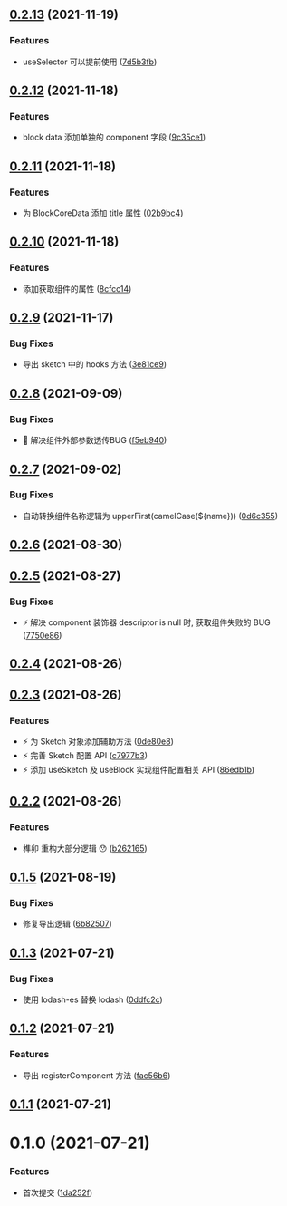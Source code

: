 ## [0.2.13](https://github.com/limaofeng/sunmao/compare/v0.2.12...v0.2.13) (2021-11-19)


### Features

* useSelector 可以提前使用 ([7d5b3fb](https://github.com/limaofeng/sunmao/commit/7d5b3fbbe9d84eda664db3947031da8b854beb8e))



## [0.2.12](https://github.com/limaofeng/sunmao/compare/v0.2.11...v0.2.12) (2021-11-18)


### Features

* block data 添加单独的 component 字段 ([9c35ce1](https://github.com/limaofeng/sunmao/commit/9c35ce16d2876fe3375e0b96a1d12f8171151e3f))



## [0.2.11](https://github.com/limaofeng/sunmao/compare/v0.2.10...v0.2.11) (2021-11-18)


### Features

* 为 BlockCoreData 添加 title 属性 ([02b9bc4](https://github.com/limaofeng/sunmao/commit/02b9bc4fc0137b3e01b4326b458a4c689e64c4e7))



## [0.2.10](https://github.com/limaofeng/sunmao/compare/v0.2.9...v0.2.10) (2021-11-18)


### Features

* 添加获取组件的属性 ([8cfcc14](https://github.com/limaofeng/sunmao/commit/8cfcc144e81bfed7f946786e9ec0d297500602e4))



## [0.2.9](https://github.com/limaofeng/sunmao/compare/v0.2.8...v0.2.9) (2021-11-17)


### Bug Fixes

* 导出 sketch 中的 hooks 方法 ([3e81ce9](https://github.com/limaofeng/sunmao/commit/3e81ce927a55e5c45e23cafc8d38afd7b32ed2e5))



## [0.2.8](https://github.com/limaofeng/sunmao/compare/v0.2.7...v0.2.8) (2021-09-09)


### Bug Fixes

* :bug: 解决组件外部参数透传BUG ([f5eb940](https://github.com/limaofeng/sunmao/commit/f5eb94028d2f42ca55de58ebc8ba5148dd7ed957))



## [0.2.7](https://github.com/limaofeng/sunmao/compare/v0.2.6...v0.2.7) (2021-09-02)


### Bug Fixes

* 自动转换组件名称逻辑为 upperFirst(camelCase(${name})) ([0d6c355](https://github.com/limaofeng/sunmao/commit/0d6c3559c00cf851abff9a29378af18199c786de))



## [0.2.6](https://github.com/limaofeng/sunmao/compare/v0.2.5...v0.2.6) (2021-08-30)



## [0.2.5](https://github.com/limaofeng/sunmao/compare/v0.2.4...v0.2.5) (2021-08-27)


### Bug Fixes

* :zap: 解决 component 装饰器 descriptor is null 时, 获取组件失败的 BUG ([7750e86](https://github.com/limaofeng/sunmao/commit/7750e86b09beda3430e3ca0f85b6564c1cc6834a))



## [0.2.4](https://github.com/limaofeng/sunmao/compare/v0.2.3...v0.2.4) (2021-08-26)



## [0.2.3](https://github.com/limaofeng/sunmao/compare/v0.2.2...v0.2.3) (2021-08-26)


### Features

* :zap: 为 Sketch 对象添加辅助方法 ([0de80e8](https://github.com/limaofeng/sunmao/commit/0de80e88022aed65018f9b20d4c804164d78bcdb))
* :zap: 完善 Sketch 配置 API ([c7977b3](https://github.com/limaofeng/sunmao/commit/c7977b3fa8f833ce72db5c871a576cf2b64eb52a))
* :zap: 添加 useSketch 及 useBlock 实现组件配置相关 API ([86edb1b](https://github.com/limaofeng/sunmao/commit/86edb1b8123220dc94c119e45149f7a64a01e37d))



## [0.2.2](https://github.com/limaofeng/sunmao/compare/v0.1.5...v0.2.2) (2021-08-26)

### Features

*  榫卯 重构大部分逻辑  😯 ([b262165](https://github.com/limaofeng/sunmao/commit/b262165f22185c6ee1ffc783f0204d8836d7a616))



## [0.1.5](https://github.com/limaofeng/sunmao/compare/v0.1.3...v0.1.5) (2021-08-19)


### Bug Fixes

* 修复导出逻辑 ([6b82507](https://github.com/limaofeng/asany-library-manager/commit/6b82507867d04f014bc3d428e45508e20b6ace3a))



## [0.1.3](https://github.com/limaofeng/asany-library-manager/compare/v0.1.2...v0.1.3) (2021-07-21)


### Bug Fixes

* 使用 lodash-es 替换 lodash ([0ddfc2c](https://github.com/limaofeng/asany-library-manager/commit/0ddfc2c6f0dfa9116c74c69c07f1e0fdaa8edb5e))



## [0.1.2](https://github.com/limaofeng/asany-library-manager/compare/v0.1.1...v0.1.2) (2021-07-21)


### Features

* 导出 registerComponent 方法 ([fac56b6](https://github.com/limaofeng/asany-library-manager/commit/fac56b60b344afb4f07520963e544f402c73e171))



## [0.1.1](https://github.com/limaofeng/asany-library-manager/compare/v0.1.0...v0.1.1) (2021-07-21)



# 0.1.0 (2021-07-21)


### Features

* 首次提交 ([1da252f](https://github.com/limaofeng/asany-library-manager/commit/1da252f8d78ed38c011b4db2515d32e03d34caf7))



